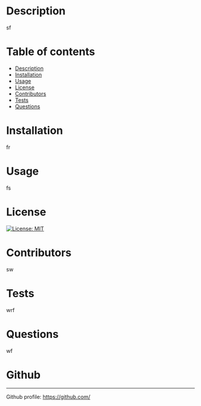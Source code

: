 # Description
sf

# Table of contents
  - [Description](#description)
  - [Installation](#installation)
  - [Usage](#usage)
  - [License](#license)
  - [Contributors](#contributors)
  - [Tests](#tests)
  - [Questions](#questions)

# Installation
fr

# Usage
fs

# License
[![License: MIT](https://img.shields.io/badge/License-MIT-yellow.svg)](https://opensource.org/licenses/MIT)

# Contributors
sw

# Tests
wrf

# Questions
wf

# Github
---  
Github profile: https://github.com/  
